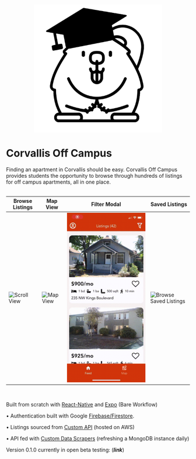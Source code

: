 <img src="assets/Logo.png" width="350" height="350" style="display: block; margin-left: auto; margin-right: auto;">

# Corvallis Off Campus

Finding an apartment in Corvallis should be easy. Corvallis Off Campus provides students the opportunity to browse through hundreds of listings for off campus apartments, all in one place.
<br/>
<br/>

Browse Listings | Map View | Filter Modal | Saved Listings
--------------- | -------- | ------------ | --------------
![Scroll View](assets/gifs/scroll.gif)  |  ![Map View](assets/gifs/map.gif) |  ![Filter Listings](assets/gifs/filter.gif)  |  ![Browse Saved Listings](assets/gifs/saved.gif)  

<br/>

Built from scratch with [React-Native](https://github.com/facebook/react-native) and [Expo](https://github.com/expo/expo) (Bare Workflow)

• Authentication built with Google [Firebase/Firestore](https://github.com/firebase/firebase-js-sdk).

• Listings sourced from [Custom API](https://github.com/FellowshipOfThePing/Corvallis-Off-Campus-API) (hosted on AWS)

• API fed with [Custom Data Scrapers](https://github.com/FellowshipOfThePing/Corvallis-Off-Campus-Scraper) (refreshing a MongoDB instance daily)

Version 0.1.0 currently in open beta testing: (***link***)